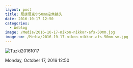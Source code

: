 ```yaml
---
layout: post
title: 尼康尼克尔50mm定焦镜头
date: 2016-10-17 12:50
categories:
  - Weblog
image: /Media/2016-10-17-nikon-nikkor-afs-50mm.jpg
image-sm: /Media/2016-10-17-nikon-nikkor-afs-50mm-sm.jpg
---
```

![Tuzki20161017]({{site.cdnlink}}/Media/2016-10-17-nikon-nikkor-afs-50mm.jpg)

Monday, October 17, 2016 12:50
